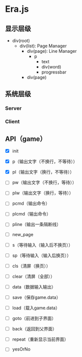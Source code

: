 # Era.js

## 显示层级

- div(root)
  - div(list): Page Manager
    - div(page): Line Manager
      - p
        - text
        - div(word)
        - progressbar
    - div(page)

## 系统层级

### Server

### Client

## API（game）

- [x] init
- [x] p（输出文字（不换行，不等待））
- [x] pl（输出文字（换行，不等待））
- [ ] pw（输出文字（不换行，等待））
- [ ] plw（输出文字（换行，等待））
- [ ] pcmd（输出命令）
- [ ] plcmd（输出命令）
- [ ] pline（输出一条隔断线）
- [ ] new_page
- [ ] s（等待输入（输入后不换页））
- [ ] sp（等待输入（输入后换页））
- [ ] cls（清屏（换页））
- [ ] clear（清屏（全部））
- [ ] data（数据输入输出）
- [ ] save（保存game.data）
- [ ] load（载入game.data）
- [ ] goto（前进到子界面）
- [ ] back（返回到父界面）
- [ ] repeat（重新显示当前界面）
- [ ] yesOrNo

